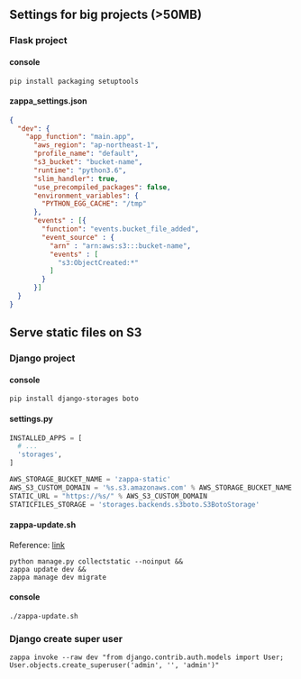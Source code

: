 ## Settings for big projects (>50MB)
### Flask project

#### console
```shell
pip install packaging setuptools
```

#### zappa_settings.json
```json
{
  "dev": {
    "app_function": "main.app",
      "aws_region": "ap-northeast-1",
      "profile_name": "default",
      "s3_bucket": "bucket-name",
      "runtime": "python3.6",
      "slim_handler": true,
      "use_precompiled_packages": false,
      "environment_variables": {
        "PYTHON_EGG_CACHE": "/tmp"
      },
      "events" : [{
        "function": "events.bucket_file_added",
        "event_source" : {
          "arn" : "arn:aws:s3:::bucket-name",
          "events" : [
            "s3:ObjectCreated:*"
          ]
        }
      }]
  }
}
```

## Serve static files on S3
### Django project

#### console
```shell
pip install django-storages boto
```

#### settings.py
```python
INSTALLED_APPS = [
  # ...
  'storages',
]

AWS_STORAGE_BUCKET_NAME = 'zappa-static'
AWS_S3_CUSTOM_DOMAIN = '%s.s3.amazonaws.com' % AWS_STORAGE_BUCKET_NAME
STATIC_URL = "https://%s/" % AWS_S3_CUSTOM_DOMAIN
STATICFILES_STORAGE = 'storages.backends.s3boto.S3BotoStorage'
```

#### zappa-update.sh

Reference: [link](https://edgarroman.github.io/zappa-django-guide/walk_database/)

```shell
python manage.py collectstatic --noinput &&
zappa update dev &&
zappa manage dev migrate
```

#### console
```shell
./zappa-update.sh
```

### Django create super user
```shell
zappa invoke --raw dev "from django.contrib.auth.models import User; User.objects.create_superuser('admin', '', 'admin')"
```

